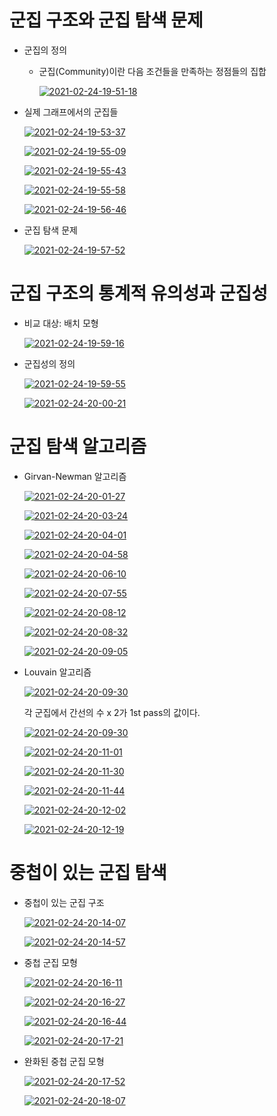 # 군집 구조와 군집 탐색 문제

- 군집의 정의

  - 군집(Community)이란 다음 조건들을 만족하는 정점들의 집합

    <a href="https://ibb.co/2cps2dP"><img src="https://i.ibb.co/kqP9nX0/2021-02-24-19-51-18.png" alt="2021-02-24-19-51-18" border="0"></a>

    

- 실제 그래프에서의 군집들

  <a href="https://ibb.co/YZRfYVg"><img src="https://i.ibb.co/vYwLgM9/2021-02-24-19-53-37.png" alt="2021-02-24-19-53-37" border="0"></a>

  <a href="https://ibb.co/7Kt965P"><img src="https://i.ibb.co/SBwL98b/2021-02-24-19-55-09.png" alt="2021-02-24-19-55-09" border="0"></a>

  <a href="https://ibb.co/h8L1MQf"><img src="https://i.ibb.co/ryFft8s/2021-02-24-19-55-43.png" alt="2021-02-24-19-55-43" border="0"></a>

  <a href="https://ibb.co/S0wPQ9y"><img src="https://i.ibb.co/K7xXN3h/2021-02-24-19-55-58.png" alt="2021-02-24-19-55-58" border="0"></a>

  <a href="https://ibb.co/P94vwHh"><img src="https://i.ibb.co/b2LMz9B/2021-02-24-19-56-46.png" alt="2021-02-24-19-56-46" border="0"></a>

- 군집 탐색 문제

  <a href="https://ibb.co/F08zVNq"><img src="https://i.ibb.co/vQLkYgv/2021-02-24-19-57-52.png" alt="2021-02-24-19-57-52" border="0"></a>

# 군집 구조의 통계적 유의성과 군집성

- 비교 대상: 배치 모형

  <a href="https://ibb.co/QjFkY9C"><img src="https://i.ibb.co/M5DfPnG/2021-02-24-19-59-16.png" alt="2021-02-24-19-59-16" border="0"></a>

+ 군집성의 정의

  <a href="https://ibb.co/xhrssLj"><img src="https://i.ibb.co/y0xRRPy/2021-02-24-19-59-55.png" alt="2021-02-24-19-59-55" border="0"></a>

  <a href="https://ibb.co/mTgT5Kx"><img src="https://i.ibb.co/7CLCtD9/2021-02-24-20-00-21.png" alt="2021-02-24-20-00-21" border="0"></a>

  

# 군집 탐색 알고리즘

- Girvan-Newman 알고리즘

  <a href="https://ibb.co/kmYS4R6"><img src="https://i.ibb.co/FHGD5Sq/2021-02-24-20-01-27.png" alt="2021-02-24-20-01-27" border="0"></a>

  <a href="https://ibb.co/02hBkGc"><img src="https://i.ibb.co/H4nN0HV/2021-02-24-20-03-24.png" alt="2021-02-24-20-03-24" border="0"></a>

  <a href="https://ibb.co/7zNb1gS"><img src="https://i.ibb.co/W3ps2DH/2021-02-24-20-04-01.png" alt="2021-02-24-20-04-01" border="0"></a>

  <a href="https://ibb.co/y0KDXj8"><img src="https://i.ibb.co/cJRP1nN/2021-02-24-20-04-58.png" alt="2021-02-24-20-04-58" border="0"></a>

  <a href="https://ibb.co/vHMFQ0v"><img src="https://i.ibb.co/ZVbjYq1/2021-02-24-20-06-10.png" alt="2021-02-24-20-06-10" border="0"></a>

  <a href="https://ibb.co/RYxP8PD"><img src="https://i.ibb.co/ZGnK9KM/2021-02-24-20-07-55.png" alt="2021-02-24-20-07-55" border="0"></a>

  <a href="https://ibb.co/SdYV7DY"><img src="https://i.ibb.co/8dvP4nv/2021-02-24-20-08-12.png" alt="2021-02-24-20-08-12" border="0"></a>

  <a href="https://ibb.co/pQKvvZJ"><img src="https://i.ibb.co/m0yCCt6/2021-02-24-20-08-32.png" alt="2021-02-24-20-08-32" border="0"></a>

  <a href="https://ibb.co/VmZ02vM"><img src="https://i.ibb.co/HdsLnrG/2021-02-24-20-09-05.png" alt="2021-02-24-20-09-05" border="0"></a>

- Louvain 알고리즘

  <a href="https://ibb.co/mtwcfMD"><img src="https://i.ibb.co/jG2rn16/2021-02-24-20-09-30.png" alt="2021-02-24-20-09-30" border="0"></a>

  각 군집에서 간선의 수 x 2가 1st pass의 값이다.

  <a href="https://ibb.co/mtwcfMD"><img src="https://i.ibb.co/jG2rn16/2021-02-24-20-09-30.png" alt="2021-02-24-20-09-30" border="0"></a>

  <a href="https://ibb.co/7G4TTWm"><img src="https://i.ibb.co/kh1rr8C/2021-02-24-20-11-01.png" alt="2021-02-24-20-11-01" border="0"></a>

  <a href="https://ibb.co/c3v8WLP"><img src="https://i.ibb.co/pwPKHyg/2021-02-24-20-11-30.png" alt="2021-02-24-20-11-30" border="0"></a>

  <a href="https://ibb.co/mC6r5H1"><img src="https://i.ibb.co/LznDdCb/2021-02-24-20-11-44.png" alt="2021-02-24-20-11-44" border="0"></a>

  <a href="https://ibb.co/rMSjCh6"><img src="https://i.ibb.co/FJMrS1w/2021-02-24-20-12-02.png" alt="2021-02-24-20-12-02" border="0"></a>

  <a href="https://ibb.co/h9z7Ycm"><img src="https://i.ibb.co/zxvn6F4/2021-02-24-20-12-19.png" alt="2021-02-24-20-12-19" border="0"></a>

  

#  중첩이 있는 군집 탐색

- 중첩이 있는 군집 구조

  <a href="https://ibb.co/J70crjt"><img src="https://i.ibb.co/YkYNfBQ/2021-02-24-20-14-07.png" alt="2021-02-24-20-14-07" border="0"></a>

  <a href="https://ibb.co/sQqMLGW"><img src="https://i.ibb.co/jGD172J/2021-02-24-20-14-57.png" alt="2021-02-24-20-14-57" border="0"></a>

  

- 중첩 군집 모형

  <a href="https://ibb.co/Pjcxrtx"><img src="https://i.ibb.co/kB4KGMK/2021-02-24-20-16-11.png" alt="2021-02-24-20-16-11" border="0"></a>

  <a href="https://ibb.co/6mBt1PW"><img src="https://i.ibb.co/VtmCQSq/2021-02-24-20-16-27.png" alt="2021-02-24-20-16-27" border="0"></a>

  <a href="https://ibb.co/YBtfDjn"><img src="https://i.ibb.co/jkL3V40/2021-02-24-20-16-44.png" alt="2021-02-24-20-16-44" border="0"></a>

  <a href="https://ibb.co/RyT9Zvb"><img src="https://i.ibb.co/q5YdXyj/2021-02-24-20-17-21.png" alt="2021-02-24-20-17-21" border="0"></a>

- 완화된 중첩 군집 모형

  <a href="https://ibb.co/GvhWzrg"><img src="https://i.ibb.co/Kj12T8C/2021-02-24-20-17-52.png" alt="2021-02-24-20-17-52" border="0"></a>

  <a href="https://ibb.co/61FV2bG"><img src="https://i.ibb.co/X3tN9p6/2021-02-24-20-18-07.png" alt="2021-02-24-20-18-07" border="0"></a>